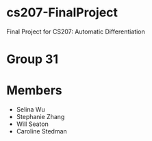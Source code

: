# cs207-FinalProject
Final Project for CS207: Automatic Differentiation

# Group 31
# Members
- Selina Wu
- Stephanie Zhang
- Will Seaton
- Caroline Stedman
